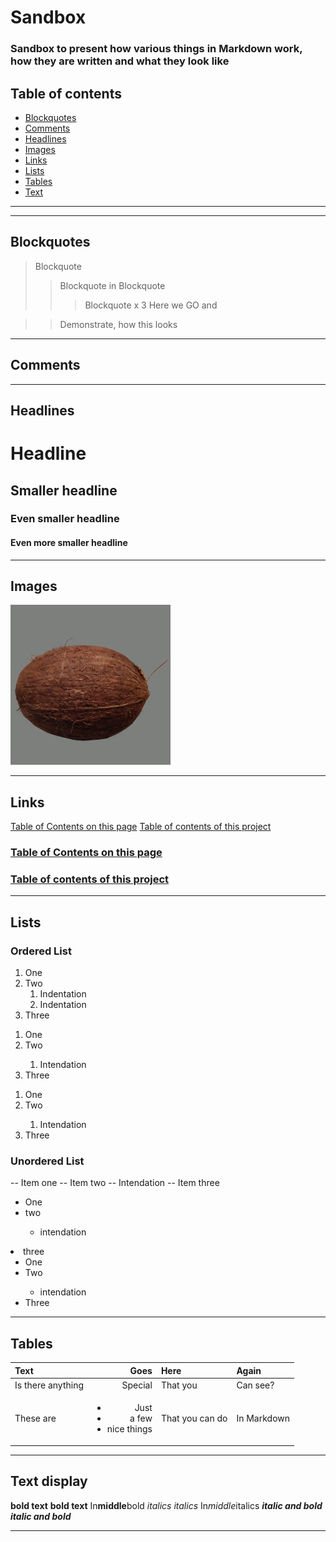 #   Sandbox
### Sandbox to present how various things in Markdown work, how they are written and what they look like

##  Table of contents

-   [Blockquotes](#blockquotes)
-   [Comments](#comments)
-   [Headlines](#headlines)
-   [Images](#images)
-   [Links](#links)
-   [Lists](#lists)
-   [Tables](#tables)
-   [Text](#text-display)

---
---

##  Blockquotes

>   Blockquote
>>  Blockquote in Blockquote
>>> Blockquote x 3
>>  Here
>   we
>>  GO
>>  and

>>  Demonstrate,
>   how this looks

---

##  Comments

<!--Comment 1-->
<!--
Comment 2
-->

---

##  Headlines

#   Headline
##  Smaller headline
### Even smaller headline
####    Even more smaller headline

---

##  Images

![image1](pictures/cocunutJPG.png)

<!-- ![imageBack](../pictures/cocunutJPG.png)-->
<!-- The backslash here would usually mean that you are going one layer higher, meaning that if your file is in A/B/C/file.md , you can a picture in A/B/D/picture.png-->

---

##  Links

[Table of Contents on this page](#table-of-contents)
[Table of contents of this project](../TableOfContents.md)
### [Table of Contents on this page](#table-of-contents)
### [Table of contents of this project](../TableOfContents.md)

---

##  Lists

### Ordered List
<!--Markdown verion-->
1.  One
2.  Two
    1. Indentation
    2. Indentation
3.  Three
<!--Comment: Technically the order of the numbers doesn't matter, only the point does, but is still good practise to do it this way-->

<!--HTML version (to be used when writing in one line)-->
<ol>
    <li>One</li>
    <li>Two</li>
    <ol>
        <li>Intendation</li>
    </ol>
    <li>Three</li>
</ol>

<ol><li>One</li><li>Two</li><ol><li>Intendation</li></ol><li>Three</li></ol>

### Unordered List
<!--Markdown version-->
--  Item one
--  Item two
    --  Intendation
--  Item three

<!--HTML version, again just so one knows and needs to write in one line-->
<ul>
    <li>One</li>
    <li>two</li>
    <ul>
        <li>intendation</ul>
    </ul>
    <li>three</ul>
</ul>

<ul><li>One</li><li>Two</li><ul><li>intendation</li></ul><li>Three</li></ul>

---

##  Tables
<!--Always 3 spaces or "-" to the next "|"
":---" leads to right aligned, ":---" is standard and left aligned, ":---:" means the text will be shown centered
-->

| Text   | Goes   | Here   | Again   |
|---|---:|:---|:---|
|Is there anything    | Special   | That you   | Can see?   |
| These are   | <ul><li>Just</li><li>a few</li><li>nice things</li></ul>   | That you can do   | In Markdown   |<!--between the ul you put the list, between the ul parts the list items-->

---

##  Text display

**bold text**
__bold text__
In**middle**bold <!--Don't use the "_" way in the middle of text-->
*italics*
_italics_
In*middle*italics <!--Don't use the "_" way in the middle of text. Also consider checking if the italicized text is overlapping with the non-italicized text-->
***italic and bold***
___italic and bold___

---
